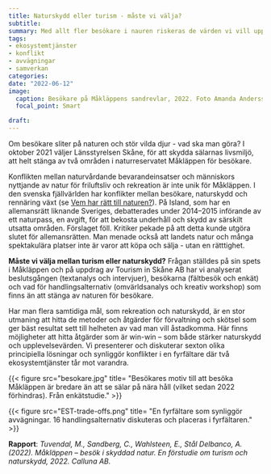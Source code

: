 ```yaml
---
title: Naturskydd eller turism - måste vi välja?
subtitle:
summary: Med allt fler besökare i nauren riskeras de värden vi vill uppleva att erodera. En förstudie om konfliken mellan naturskydd och turims i Måkläppen, Falsterbo.
tags:
- ekosystemtjänster
- konflikt
- avvägningar
- samverkan
categories:
date: "2022-06-12"
image: 
  caption: Besökare på Måkläppens sandrevlar, 2022. Foto Amanda Andersson, Calluna AB.
  focal_point: Smart

draft: 
---
```


Om besökare sliter på naturen och stör vilda djur - vad ska man göra? I oktober 2021 väljer Länsstyrelsen Skåne, för att skydda sälarnas livsmiljö, att helt stänga av två områden i naturreservatet Måkläppen för besökare. 

Konflikten mellan naturvårdande bevarandeinsatser och människors nyttjande av natur för friluftsliv och rekreation är inte unik för Måkläppen. I den svenska fjällvärlden har konflikter mellan besökare, naturskydd och rennäring växt (se [Vem har rätt till naturen?](https://tuvendal-magnus.netlify.app/sv/post/ratt-till-natur/)). På Island, som har en allemansrätt liknande Sveriges, debatterades under 2014–2015 införande av ett naturpass, en avgift, för att bekosta underhåll och skydd av särskilt utsatta områden. Förslaget föll. Kritiker pekade på att detta kunde utgöra slutet för allemansrätten. Man menade också att landets natur och många spektakulära platser inte är varor att köpa och sälja - utan en rätttighet.

**Måste vi välja mellan turism eller naturskydd?** Frågan ställdes på sin spets i Måkläppen och på uppdrag av Tourism in Skåne AB har vi analyserat beslutsgången (textanalys och intervjuer), besökarna (fältbesök och enkät) och vad för handlingsalternativ (omvärldsanalys och kreativ workshop) som finns än att stänga av naturen för besökare. 

Har man flera samtidiga mål, som rekreation och naturskydd, är en stor utmaning att hitta de metoder och åtgärder för förvaltning och skötsel som ger bäst resultat sett till helheten av vad man vill åstadkomma. Här finns möjligheter att hitta åtgärder som är win-win – som både stärker naturskydd och upplevelsevärden. Vi presenterer och diskuterar sexton olika principiella lösningar och synliggör konflikter i en fyrfältare där två ekosystemtjänster tår mot varandra. 

{{< figure src="besokare.jpg" title= "Besökares motiv till att besöka Måkläppen är bredare än att se sälar på nära håll (vilket sedan 2022 förhindras).  Från enkätstudie." >}}

{{< figure src="EST-trade-offs.png" title= "En fyrfältare som synliggör avvägningar. 16 handlingsalternativ diskuteras och placeras i fyrfältaren." >}}

**Rapport**: *Tuvendal, M., Sandberg, C., Wahlsteen, E., Stål Delbanco, A. (2022). Måkläppen – besök i skyddad natur. En förstudie om turism och naturskydd, 2022. Calluna AB.*
